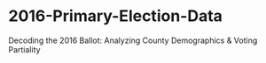 # 2016-Primary-Election-Data
Decoding the 2016 Ballot: Analyzing County Demographics &amp; Voting Partiality
